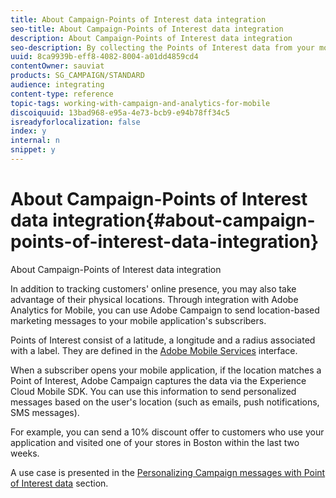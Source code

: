 ```yaml
---
title: About Campaign-Points of Interest data integration
seo-title: About Campaign-Points of Interest data integration
description: About Campaign-Points of Interest data integration
seo-description: By collecting the Points of Interest data from your mobile application's subscribers, send location-based marketing messages to your subscribers through the integration in Adobe Campaign.
uuid: 8ca9939b-eff8-4082-8004-a01dd4859cd4
contentOwner: sauviat
products: SG_CAMPAIGN/STANDARD
audience: integrating
content-type: reference
topic-tags: working-with-campaign-and-analytics-for-mobile
discoiquuid: 13bad968-e95a-4e73-bcb9-e94b78ff34c5
isreadyforlocalization: false
index: y
internal: n
snippet: y
---
```


# About Campaign-Points of Interest data integration{#about-campaign-points-of-interest-data-integration}

About Campaign-Points of Interest data integration

In addition to tracking customers' online presence, you may also take advantage of their physical locations. Through integration with Adobe Analytics for Mobile, you can use Adobe Campaign to send location-based marketing messages to your mobile application's subscribers.

Points of Interest consist of a latitude, a longitude and a radius associated with a label. They are defined in the [Adobe Mobile Services](https://marketing.adobe.com/resources/help/en_US/mobile/home.html) interface.

When a subscriber opens your mobile application, if the location matches a Point of Interest, Adobe Campaign captures the data via the Experience Cloud Mobile SDK. You can use this information to send personalized messages based on the user's location (such as emails, push notifications, SMS messages).

For example, you can send a 10% discount offer to customers who use your application and visited one of your stores in Boston within the last two weeks.

A use case is presented in the [Personalizing Campaign messages with Point of Interest data](../../integrating/using/personalizing-campaign-messages-with-point-of-interest-data.md) section.
